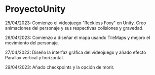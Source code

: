 # ProyectoUnity

25/04/2023: Comienzo el videojuego "Reckless Foxy" en Unity. Creo animaciones del personaje y sus respectivas colisiones y gravedad.

26/04/2023: Comienzo a diseñar el mapa usando TileMaps y mejoro el movimiento del personaje.

27/04/2023: Diseño la interfaz gráfica del videojuego y añado efecto Parallax vertical y horizontal.

29/04/2023: Añado checkpoints y la opción de morir. 
